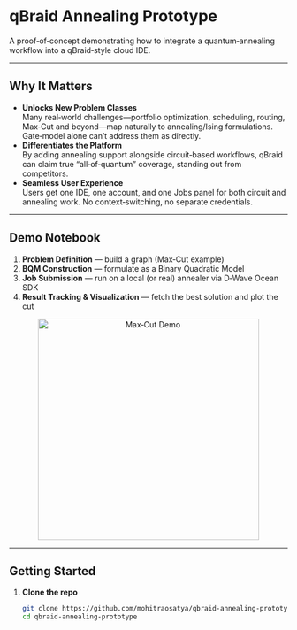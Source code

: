 # qBraid Annealing Prototype

A proof‑of‑concept demonstrating how to integrate a quantum‑annealing workflow into a qBraid‑style cloud IDE.

---

## Why It Matters

- **Unlocks New Problem Classes**  
  Many real‑world challenges—portfolio optimization, scheduling, routing, Max‑Cut and beyond—map naturally to annealing/Ising formulations. Gate‑model alone can’t address them as directly.
- **Differentiates the Platform**  
  By adding annealing support alongside circuit‑based workflows, qBraid can claim true “all‑of‑quantum” coverage, standing out from competitors.
- **Seamless User Experience**  
  Users get one IDE, one account, and one Jobs panel for both circuit and annealing work. No context‑switching, no separate credentials.

---

## Demo Notebook

1. **Problem Definition** — build a graph (Max‑Cut example)  
2. **BQM Construction** — formulate as a Binary Quadratic Model  
3. **Job Submission** — run on a local (or real) annealer via D‑Wave Ocean SDK  
4. **Result Tracking & Visualization** — fetch the best solution and plot the cut  

<p align="center">
  <img src="https://raw.githubusercontent.com/yourusername/qbraid-annealing-prototype/main/assets/demo.png" alt="Max‑Cut Demo" width="400"/>
</p>

---

## Getting Started

1. **Clone the repo**  
   ```bash
   git clone https://github.com/mohitraosatya/qbraid-annealing-prototype.git
   cd qbraid-annealing-prototype
